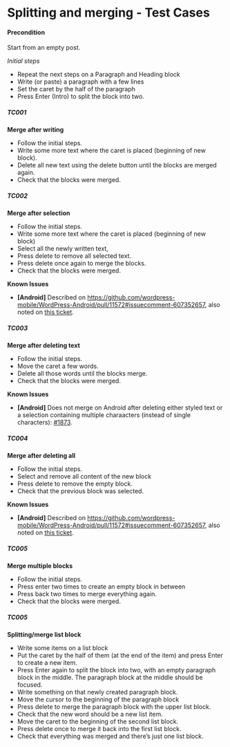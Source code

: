 # Splitting and merging - Test Cases

#### **Precondition**

Start from an empty post.

*Initial steps* 

- Repeat the next steps on a Paragraph and Heading block
- Write (or paste) a paragraph with a few lines
- Set the caret by the half of the paragraph
- Press Enter (Intro) to split the block into two.


##### TC001

**Merge after writing**
- Follow the initial steps.
- Write some more text where the caret is placed (beginning of new block).
- Delete all new text using the delete button until the blocks are merged again.
- Check that the blocks were merged.


##### TC002

**Merge after selection**
- Follow the initial steps.
- Write some more text where the caret is placed (beginning of new block)
- Select all the newly written text,
- Press delete to remove all selected text.
- Press delete once again to merge the blocks.
- Check that the blocks were merged.

**Known Issues**
- **[Android]** Described on https://github.com/wordpress-mobile/WordPress-Android/pull/11572#issuecomment-607352657, also noted on [this ticket](https://github.com/wordpress-mobile/gutenberg-mobile/issues/1873#issue-561855507).

##### TC003

**Merge after deleting text**
- Follow the initial steps.
- Move the caret a few words.
- Delete all those words until the blocks merge.
- Check that the blocks were merged.

**Known Issues**
- **[Android]** Does not merge on Android after deleting either styled text or a selection containing multiple charaacters (instead of single characters): [#1873](https://github.com/wordpress-mobile/gutenberg-mobile/issues/1873#issuecomment-608070758).


##### TC004

**Merge after deleting all**
- Follow the initial steps.
- Select and remove all content of the new block
- Press delete to remove the empty block.
- Check that the previous block was selected.

**Known Issues**
- **[Android]** Described on https://github.com/wordpress-mobile/WordPress-Android/pull/11572#issuecomment-607352657, also noted on [this ticket](https://github.com/wordpress-mobile/gutenberg-mobile/issues/1873#issue-561855507).

##### TC005

**Merge multiple blocks**
- Follow the initial steps.
- Press enter two times to create an empty block in between 
- Press back two times to merge everything again.
- Check that the blocks were merged.


##### TC005

**Splitting/merge list block**

- Write some items on a list block
- Put the caret by the half of them (at the end of the item) and press Enter to create a new item.
- Press Enter again to split the block into two, with an empty paragraph block in the middle. The paragraph block at the middle should be focused.
- Write something on that newly created paragraph block.
- Move the cursor to the beginning of the paragraph block
- Press delete to merge the paragraph block with the upper list block.
- Check that the new word should be a new list item.
- Move the caret to the beginning of the second list block.
- Press delete once to merge it back into the first list block.
- Check that everything was merged and there’s just one list block.


